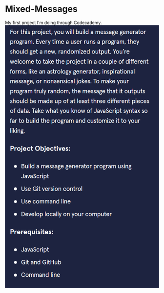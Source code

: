 # Mixed-Messages
My first project I'm doing through Codecademy. 
![alt text](https://github.com/KaeruHiromiDev/Mixed-Messages/blob/main/Images/Capture.PNG)
